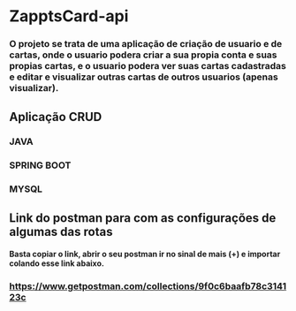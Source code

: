 # ZapptsCard-api

### O projeto se trata de uma aplicação de criação de usuario e de cartas, onde o usuario podera criar a sua propia conta e suas propias cartas, e o usuario podera ver suas cartas cadastradas e editar e visualizar outras cartas de outros usuarios (apenas visualizar).

## Aplicação CRUD

### JAVA

### SPRING BOOT

### MYSQL

## Link do postman para com as configurações de algumas das rotas

#### Basta copiar o link, abrir o seu postman ir no sinal de mais (+) e importar colando esse link abaixo.

### https://www.getpostman.com/collections/9f0c6baafb78c314123c